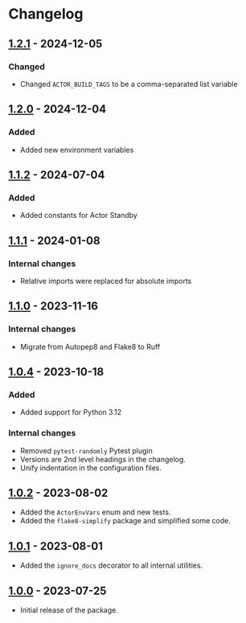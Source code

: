 # Changelog

## [1.2.1](../../releases/tag/v1.2.1) - 2024-12-05

### Changed

- Changed `ACTOR_BUILD_TAGS` to be a comma-separated list variable

## [1.2.0](../../releases/tag/v1.2.0) - 2024-12-04

### Added

- Added new environment variables

## [1.1.2](../../releases/tag/v1.1.2) - 2024-07-04

### Added

- Added constants for Actor Standby

## [1.1.1](../../releases/tag/v1.1.1) - 2024-01-08

### Internal changes

- Relative imports were replaced for absolute imports

## [1.1.0](../../releases/tag/v1.1.0) - 2023-11-16

### Internal changes

- Migrate from Autopep8 and Flake8 to Ruff

## [1.0.4](../../releases/tag/v1.0.4) - 2023-10-18

### Added

- Added support for Python 3.12

### Internal changes

- Removed `pytest-randomly` Pytest plugin
- Versions are 2nd level headings in the changelog.
- Unify indentation in the configuration files.

## [1.0.2](../../releases/tag/v1.0.2) - 2023-08-02

- Added the `ActorEnvVars` enum and new tests.
- Added the `flake8-simplify` package and simplified some code.

## [1.0.1](../../releases/tag/v1.0.1) - 2023-08-01

- Added the `ignore_docs` decorator to all internal utilities.

## [1.0.0](../../releases/tag/v1.0.0) - 2023-07-25

- Initial release of the package.
